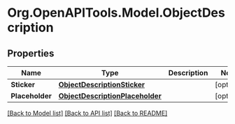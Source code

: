 # Org.OpenAPITools.Model.ObjectDescription
## Properties

Name | Type | Description | Notes
------------ | ------------- | ------------- | -------------
**Sticker** | [**ObjectDescriptionSticker**](ObjectDescriptionSticker.md) |  | [optional] 
**Placeholder** | [**ObjectDescriptionPlaceholder**](ObjectDescriptionPlaceholder.md) |  | [optional] 

[[Back to Model list]](../README.md#documentation-for-models) [[Back to API list]](../README.md#documentation-for-api-endpoints) [[Back to README]](../README.md)

